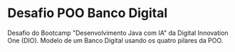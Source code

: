 # Desafio POO Banco Digital

Desafio do Bootcamp "Desenvolvimento Java com IA" da Digital Innovation One (DIO). Modelo de um Banco Digital usando os quatro pilares da POO.
